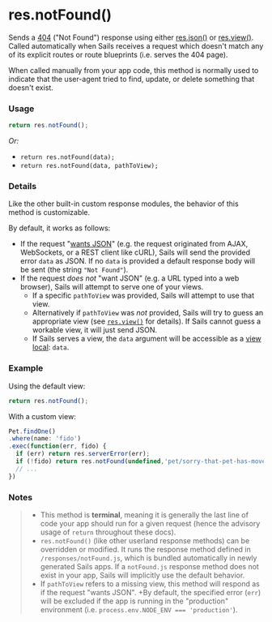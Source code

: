 # res.notFound()

Sends a [404]() ("Not Found") response using either [res.json()]() or [res.view()](). Called automatically when Sails receives a request which doesn't match any of its explicit routes or route blueprints (i.e. serves the 404 page).

When called manually from your app code, this method is normally used to indicate that the user-agent tried to find, update, or delete something that doesn't exist.


### Usage

```js
return res.notFound();
```

_Or:_
+ `return res.notFound(data);`
+ `return res.notFound(data, pathToView);`




### Details

Like the other built-in custom response modules, the behavior of this method is customizable.

By default, it works as follows:

+ If the request "[wants JSON]()" (e.g. the request originated from AJAX, WebSockets, or a REST client like cURL), Sails will send the provided error `data` as JSON.  If no `data` is provided a default response body will be sent (the string `"Not Found"`).
+ If the request _does not_ "want JSON" (e.g. a URL typed into a web browser), Sails will attempt to serve one of your views.
  + If a specific `pathToView` was provided, Sails will attempt to use that view.
  + Alternatively if `pathToView` was _not_ provided, Sails will try to guess an appropriate view (see [`res.view()`]() for details).  If Sails cannot guess a workable view, it will just send JSON.
  + If Sails serves a view, the `data` argument will be accessible as a [view local](): `data`.



### Example

Using the default view:

```javascript
return res.notFound();
```

With a custom view:

```javascript
Pet.findOne()
.where(name: 'fido')
.exec(function(err, fido) {
  if (err) return res.serverError(err);
  if (!fido) return res.notFound(undefined,'pet/sorry-that-pet-has-moved');
  // ...
})
```


### Notes
> + This method is **terminal**, meaning it is generally the last line of code your app should run for a given request (hence the advisory usage of `return` throughout these docs).
>+ `res.notFound()` (like other userland response methods) can be overridden or modified.  It runs the response method defined in `/responses/notFound.js`, which is bundled automatically in newly generated Sails apps.  If a `notFound.js` response method does not exist in your app, Sails will implicitly use the default behavior.
>+ If `pathToView` refers to a missing view, this method will respond as if the request "wants JSON".
>+By default, the specified error (`err`) will be excluded if the app is running in the "production" environment (i.e. `process.env.NODE_ENV === 'production'`).











<docmeta name="uniqueID" value="resnotFound130366">
<docmeta name="displayName" value="res.notFound()">

